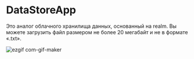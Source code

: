 # DataStoreApp

Это аналог облачного хранилища данных, основанный на realm. Вы можете загрузить файл размером не более 20 мегабайт и не в формате «.txt».

![ezgif com-gif-maker](https://user-images.githubusercontent.com/100717426/187726874-fd3157ec-2bc3-4cec-b4b0-8d5f3007b381.gif)
